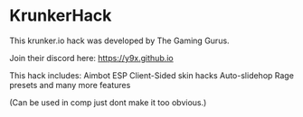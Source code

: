 # KrunkerHack
This krunker.io hack was developed by The Gaming Gurus.

Join their discord here: https://y9x.github.io

This hack includes:
Aimbot
ESP
Client-Sided skin hacks
Auto-slidehop
Rage presets
and many more features

(Can be used in comp just dont make it too obvious.)
